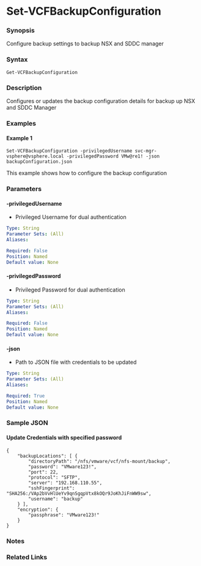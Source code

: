 # Set-VCFBackupConfiguration

### Synopsis
Configure backup settings to backup NSX and SDDC manager

### Syntax
```
Get-VCFBackupConfiguration
```

### Description
Configures or updates the backup configuration details for backup up NSX and SDDC Manager

### Examples
#### Example 1
```
Set-VCFBackupConfiguration -privilegedUsername svc-mgr-vsphere@vsphere.local -privilegedPassword VMw@re1! -json backupConfiguration.json   
```
This example shows how to configure the backup configuration

### Parameters
#### -privilegedUsername
- Privileged Username for dual authentication

```yaml
Type: String
Parameter Sets: (All)
Aliases:

Required: False
Position: Named
Default value: None
```

#### -privilegedPassword
- Privileged Password for dual authentication

```yaml
Type: String
Parameter Sets: (All)
Aliases:

Required: False
Position: Named
Default value: None
```

#### -json
- Path to JSON file with credentials to be updated

```yaml
Type: String
Parameter Sets: (All)
Aliases:

Required: True
Position: Named
Default value: None
```

### Sample JSON
#### Update Credentials with specified password
```
{
    "backupLocations": [ {
        "directoryPath": "/nfs/vmware/vcf/nfs-mount/backup",
        "password": "VMware123!",
        "port": 22,
        "protocol": "SFTP",
        "server": "192.168.110.55",
        "sshFingerprint": "SHA256:/VAp2bVvHlUeYv9qnSgqpVtx8kOQr9JoKhJiFnWW9sw",
        "username": "backup"
    } ],
    "encryption": {
        "passphrase": "VMware123!"
    }
}
```

### Notes

### Related Links
